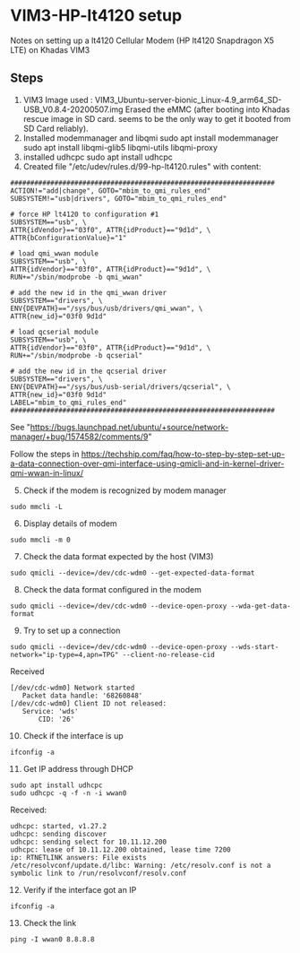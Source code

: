 # VIM3-HP-lt4120 setup

Notes on setting up a lt4120 Cellular Modem (HP lt4120 Snapdragon X5 LTE) on Khadas VIM3

## Steps

1. VIM3 Image used   : VIM3_Ubuntu-server-bionic_Linux-4.9_arm64_SD-USB_V0.8.4-20200507.img
   Erased the eMMC (after booting into  Khadas rescue image in SD card. seems to be the only way to get it booted from SD Card reliably).
2. Installed modemmanager and libqmi
   sudo apt install modemmanager
   sudo apt install libqmi-glib5 libqmi-utils libqmi-proxy
3. installed udhcpc
   sudo apt install udhcpc
4. Created file   "/etc/udev/rules.d/99-hp-lt4120.rules" with content:
```
##################################################################
ACTION!="add|change", GOTO="mbim_to_qmi_rules_end"
SUBSYSTEM!="usb|drivers", GOTO="mbim_to_qmi_rules_end"

# force HP lt4120 to configuration #1
SUBSYSTEM=="usb", \
ATTR{idVendor}=="03f0", ATTR{idProduct}=="9d1d", \
ATTR{bConfigurationValue}="1"

# load qmi_wwan module
SUBSYSTEM=="usb", \
ATTR{idVendor}=="03f0", ATTR{idProduct}=="9d1d", \
RUN+="/sbin/modprobe -b qmi_wwan"

# add the new id in the qmi_wwan driver
SUBSYSTEM=="drivers", \
ENV{DEVPATH}=="/sys/bus/usb/drivers/qmi_wwan", \
ATTR{new_id}="03f0 9d1d"

# load qcserial module
SUBSYSTEM=="usb", \
ATTR{idVendor}=="03f0", ATTR{idProduct}=="9d1d", \
RUN+="/sbin/modprobe -b qcserial"

# add the new id in the qcserial driver
SUBSYSTEM=="drivers", \
ENV{DEVPATH}=="/sys/bus/usb-serial/drivers/qcserial", \
ATTR{new_id}="03f0 9d1d"
LABEL="mbim_to_qmi_rules_end"
##################################################################
```
  See "https://bugs.launchpad.net/ubuntu/+source/network-manager/+bug/1574582/comments/9"
  
  Follow the steps in https://techship.com/faq/how-to-step-by-step-set-up-a-data-connection-over-qmi-interface-using-qmicli-and-in-kernel-driver-qmi-wwan-in-linux/

 5. Check if the modem is recognized by modem manager
 ```
 sudo mmcli -L
 ```
 6. Display details of modem
 ```
 sudo mmcli -m 0
 ```
 7. Check the data format expected by the host (VIM3)
 ```
 sudo qmicli --device=/dev/cdc-wdm0 --get-expected-data-format
 ```
 8. Check the data format configured in the modem
 ```
 sudo qmicli --device=/dev/cdc-wdm0 --device-open-proxy --wda-get-data-format
 ```
 9. Try to set up a connection
 ```
 sudo qmicli --device=/dev/cdc-wdm0 --device-open-proxy --wds-start-network="ip-type=4,apn=TPG" --client-no-release-cid
 ```
 Received
 ```
 [/dev/cdc-wdm0] Network started
	Packet data handle: '68260848'
[/dev/cdc-wdm0] Client ID not released:
	Service: 'wds'
	    CID: '26'
```

 10. Check if the interface is up
 ```
 ifconfig -a
 ```
 11. Get IP address through DHCP
 ```
 sudo apt install udhcpc
 sudo udhcpc -q -f -n -i wwan0
 ```
 Received:
 ```
 udhcpc: started, v1.27.2
udhcpc: sending discover
udhcpc: sending select for 10.11.12.200
udhcpc: lease of 10.11.12.200 obtained, lease time 7200
ip: RTNETLINK answers: File exists
/etc/resolvconf/update.d/libc: Warning: /etc/resolv.conf is not a symbolic link to /run/resolvconf/resolv.conf
```

 12. Verify if the interface got an IP
 ```
 ifconfig -a
 ```
 13. Check the link
 ```
 ping -I wwan0 8.8.8.8
 ```
 
 

 
